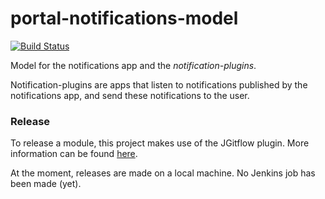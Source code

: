 # portal-notifications-model
[![Build Status](https://server.stijnhooft.be/jenkins/buildStatus/icon?job=portal-notifications-model/master)](https://server.stijnhooft.be/jenkins/job/portal-notifications-model/job/master/)

Model for the notifications app and the *notification-plugins*.

Notification-plugins are apps that listen to notifications published by 
the notifications app, and send these notifications to the user.

### Release
To release a module, this project makes use of the JGitflow plugin.
More information can be found [here](https://gist.github.com/lemiorhan/97b4f827c08aed58a9d8).

At the moment, releases are made on a local machine. No Jenkins job has been made (yet).